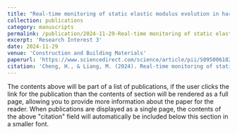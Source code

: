 ```yaml
---
title: "Real-time monitoring of static elastic modulus evolution in hardening concrete through longitudinal-wave velocity changes retrieved by the stretching technique"
collection: publications
category: manuscripts
permalink: /publication/2024-11-29-Real-time monitoring of static elastic modulus evolution in hardening concrete through longitudinal-wave velocity changes retrieved by the stretching technique
excerpt: 'Research Interest 3'
date: 2024-11-29
venue: 'Construction and Building Materials'
paperurl: 'https://www.sciencedirect.com/science/article/pii/S0950061824042284'
citation: 'Cheng, H., & Liang, M. (2024). Real-time monitoring of static elastic modulus evolution in hardening concrete through longitudinal-wave velocity changes retrieved by the stretching technique. Construction and Building Materials, 453, 139086.'
---
```


The contents above will be part of a list of publications, if the user clicks the link for the publication than the contents of section will be rendered as a full page, allowing you to provide more information about the paper for the reader. When publications are displayed as a single page, the contents of the above "citation" field will automatically be included below this section in a smaller font.

<!--slidesurl: 'http://academicpages.github.io/files/slides1.pdf'-->
